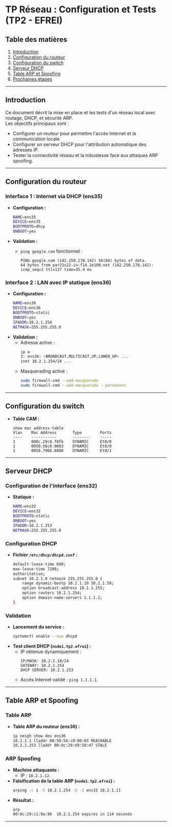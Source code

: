# TP Réseau : Configuration et Tests (TP2 - EFREI)

## Table des matières

1. [Introduction](#introduction)
2. [Configuration du routeur](#configuration-du-routeur)
3. [Configuration du switch](#configuration-du-switch)
4. [Serveur DHCP](#serveur-dhcp)
5. [Table ARP et Spoofing](#table-arp-et-spoofing)
6. [Prochaines étapes](#prochaines-étapes)

---

## Introduction

Ce document décrit la mise en place et les tests d'un réseau local avec routage, DHCP, et sécurité ARP.  
Les objectifs principaux sont :

- Configurer un routeur pour permettre l'accès Internet et la communication locale.
- Configurer un serveur DHCP pour l'attribution automatique des adresses IP.
- Tester la connectivité réseau et la robustesse face aux attaques ARP spoofing.

---

## Configuration du routeur

### Interface 1 : Internet via DHCP (ens35)

- **Configuration :**

  ```bash
  NAME=ens35
  DEVICE=ens35
  BOOTPROTO=dhcp
  ONBOOT=yes
  ```

- **Validation :**
  - `ping google.com` fonctionnel :
    ```
    PING google.com (142.250.178.142) 56(84) bytes of data.
    64 bytes from par21s22-in-f14.1e100.net (142.250.178.142): icmp_seq=1 ttl=127 time=35.4 ms
    ```

### Interface 2 : LAN avec IP statique (ens36)

- **Configuration :**
  ```bash
  NAME=ens36
  DEVICE=ens36
  BOOTPROTO=static
  ONBOOT=yes
  IPADDR=10.2.1.254
  NETMASK=255.255.255.0
  ```
- **Validation :**
  - Adresse active :
    ```bash
    ip a
    3: ens36: <BROADCAST,MULTICAST,UP,LOWER_UP> ...
    inet 10.2.1.254/24 ...
    ```
  - Masquerading activé :
    ```bash
    sudo firewall-cmd --add-masquerade
    sudo firewall-cmd --add-masquerade --permanent
    ```

---

## Configuration du switch

- **Table CAM :**
  ```
  show mac address-table
  Vlan    Mac Address       Type        Ports
  ----    -----------       --------    -----
  1       000c.29c8.f0fb    DYNAMIC     Et0/0
  1       0050.56c0.0003    DYNAMIC     Et0/0
  1       0050.7966.6800    DYNAMIC     Et0/1
  ```

---

## Serveur DHCP

### Configuration de l'interface (ens32)

- **Statique :**
  ```bash
  NAME=ens32
  DEVICE=ens32
  BOOTPROTO=static
  ONBOOT=yes
  IPADDR=10.2.1.253
  NETMASK=255.255.255.0
  ```

### Configuration DHCP

- **Fichier `/etc/dhcp/dhcpd.conf` :**
  ```bash
  default-lease-time 600;
  max-lease-time 7200;
  authoritative;
  subnet 10.2.1.0 netmask 255.255.255.0 {
      range dynamic-bootp 10.2.1.10 10.2.1.50;
      option broadcast-address 10.1.1.255;
      option routers 10.2.1.254;
      option domain-name-servers 1.1.1.1;
  }
  ```

### Validation

- **Lancement du service :**
  ```bash
  systemctl enable --now dhcpd
  ```
- **Test client DHCP (`node1.tp2.efrei`) :**
  - IP obtenue dynamiquement :
    ```
    IP/MASK: 10.2.1.10/24
    GATEWAY: 10.2.1.254
    DHCP SERVER: 10.2.1.253
    ```
  - Accès Internet validé : `ping 1.1.1.1`.

---

## Table ARP et Spoofing

### Table ARP

- **Table ARP du routeur (ens36) :**
  ```bash
  ip neigh show dev ens36
  10.2.1.1 lladdr 00:50:56:c0:00:03 REACHABLE
  10.2.1.253 lladdr 00:0c:29:d9:50:d7 STALE
  ```

### ARP Spoofing

- **Machine attaquante :**
  - IP : `10.2.1.12`.
- **Falsification de la table ARP (`node1.tp2.efrei`) :**
  ```bash
  arping -c 1 -S 10.2.1.254 -U -I ens33 10.2.1.11
  ```
- **Résultat :**
  ```bash
  arp
  00:0c:29:c1:9a:96  10.2.1.254 expires in 114 seconds
  ```

---

```

```
